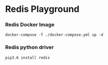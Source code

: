 # Redis Playground

### Redis Docker Image
```
docker-compose -f ./docker-compose.yml up -d
```

### Redis python driver
```
pip3.6 install redis
```
